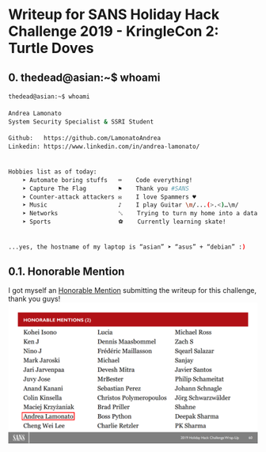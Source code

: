 # Writeup for SANS Holiday Hack Challenge 2019 - KringleCon 2: Turtle Doves
## 0. thedead@asian:~$ whoami
```bash
thedead@asian:~$ whoami

Andrea Lamonato
System Security Specialist & SSRI Student

Github:   https://github.com/LamonatoAndrea
Linkedin: https://www.linkedin.com/in/andrea-lamonato/


Hobbies list as of today:
	➤ Automate boring stuffs   ⌨	Code everything!
	➤ Capture The Flag         ⚑	Thank you #SANS
	➤ Counter-attack attackers ✉	I love Spammers ♥
	➤ Music                    ♪	I play Guitar \m/...(>.<)…\m/
	➤ Networks                 ␖	Trying to turn my home into a datacenter
	➤ Sports                   ⚽	Currently learning skate!


...yes, the hostname of my laptop is “asian” ➤ “asus” + “debian” :)
```
 
## 0.1. Honorable Mention 
I got myself an [Honorable Mention](https://holidayhackchallenge.com/2019/winners_answers.html) submitting the writeup for this challenge, thank you guys!
![honorable mention](honorable_mention.png)
